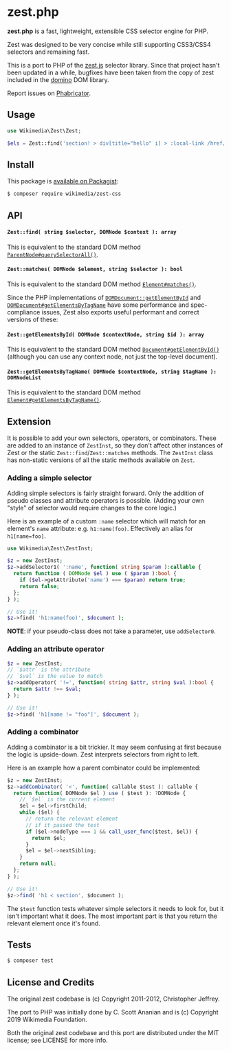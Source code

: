 # zest.php

__zest.php__ is a fast, lightweight, extensible CSS selector engine for PHP.

Zest was designed to be very concise while still supporting CSS3/CSS4
selectors and remaining fast.

This is a port to PHP of the [zest.js](https://github.com/chjj/zest)
selector library.  Since that project hasn't been updated in a while,
bugfixes have been taken from the copy of zest included in the
[domino](https://github.com/fgnass/domino/pulls) DOM library.

Report issues on [Phabricator](https://phabricator.wikimedia.org/maniphest/task/edit/form/1/?projects=Parsoid&title=Zest:%20).

## Usage

```php
use Wikimedia\Zest\Zest;

$els = Zest::find('section! > div[title="hello" i] > :local-link /href/ h1', $doc);
```

## Install

This package is [available on Packagist](https://packagist.org/packages/wikimedia/zest-css):

```bash
$ composer require wikimedia/zest-css
```

## API


#### `Zest::find( string $selector, DOMNode $context ): array`</dt>
This is equivalent to the standard
DOM method [`ParentNode#querySelectorAll()`](https://developer.mozilla.org/en-US/docs/Web/API/ParentNode/querySelectorAll).

#### `Zest::matches( DOMNode $element, string $selector ): bool`
This is equivalent to the standard
DOM method [`Element#matches()`](https://developer.mozilla.org/en-US/docs/Web/API/Element/matches).

Since the PHP implementations of
[`DOMDocument::getElementById`](http://php.net/manual/en/domdocument.getelementbyid.php)
and
[`DOMDocument#getElementsByTagName`](http://php.net/manual/en/domdocument.getelementsbytagname.php)
have some performance and spec-compliance issues, Zest also exports useful
performant and correct versions of these:

#### `Zest::getElementsById( DOMNode $contextNode, string $id ): array`
This is equivalent to the standard DOM method
[`Document#getElementById()`](https://developer.mozilla.org/en-US/docs/Web/API/Document/getElementById)
(although you can use any context node, not just the top-level document).

#### `Zest::getElementsByTagName( DOMNode $contextNode, string $tagName ): DOMNodeList`
This is equivalent to the standard DOM method [`Element#getElementsByTagName()`](https://developer.mozilla.org/en-US/docs/Web/API/Element/getElementsByTagName).

## Extension

It is possible to add your own selectors, operators, or combinators.
These are added to an instance of `ZestInst`, so they don't affect other
instances of Zest or the static `Zest::find`/`Zest::matches` methods.
The `ZestInst` class has non-static versions of all the static methods
available on `Zest`.

### Adding a simple selector

Adding simple selectors is fairly straight forward. Only the addition of pseudo
classes and attribute operators is possible. (Adding your own "style" of
selector would require changes to the core logic.)

Here is an example of a custom `:name` selector which will match for an
element's `name` attribute: e.g. `h1:name(foo)`. Effectively an alias
for `h1[name=foo]`.

``` php
use Wikimedia\Zest\ZestInst;

$z = new ZestInst;
$z->addSelector1( ':name', function( string $param ):callable {
  return function ( DOMNode $el ) use ( $param ):bool {
    if ($el->getAttribute('name') === $param) return true;
    return false;
  };
} );

// Use it!
$z->find( 'h1:name(foo)', $document );
```

__NOTE__: if your pseudo-class does not take a parameter, use `addSelector0`.

### Adding an attribute operator

``` php
$z = new ZestInst;
// `$attr` is the attribute
// `$val` is the value to match
$z->addOperator( '!=', function( string $attr, string $val ):bool {
  return $attr !== $val;
} );

// Use it!
$z->find( 'h1[name != "foo"]', $document );
```

### Adding a combinator

Adding a combinator is a bit trickier. It may seem confusing at first because
the logic is upside-down. Zest interprets selectors from right to left.

Here is an example how a parent combinator could be implemented:

``` js
$z = new ZestInst;
$z->addCombinator( '<', function( callable $test ): callable {
  return function( DOMNode $el ) use ( $test ): ?DOMNode {
    // `$el` is the current element
    $el = $el->firstChild;
    while ($el) {
      // return the relevant element
      // if it passed the test
      if ($el->nodeType === 1 && call_user_func($test, $el)) {
        return $el;
      }
      $el = $el->nextSibling;
    }
    return null;
  };
} );

// Use it!
$z->find( 'h1 < section', $document );
```

The `$test` function tests whatever simple selectors it needs to look for, but
it isn't important what it does. The most important part is that you return
the relevant element once it's found.


## Tests

```bash
$ composer test
```

## License and Credits

The original zest codebase is
(c) Copyright 2011-2012, Christopher Jeffrey.

The port to PHP was initially done by C. Scott Ananian and is
(c) Copyright 2019 Wikimedia Foundation.

Both the original zest codebase and this port are distributed under
the MIT license; see LICENSE for more info.
